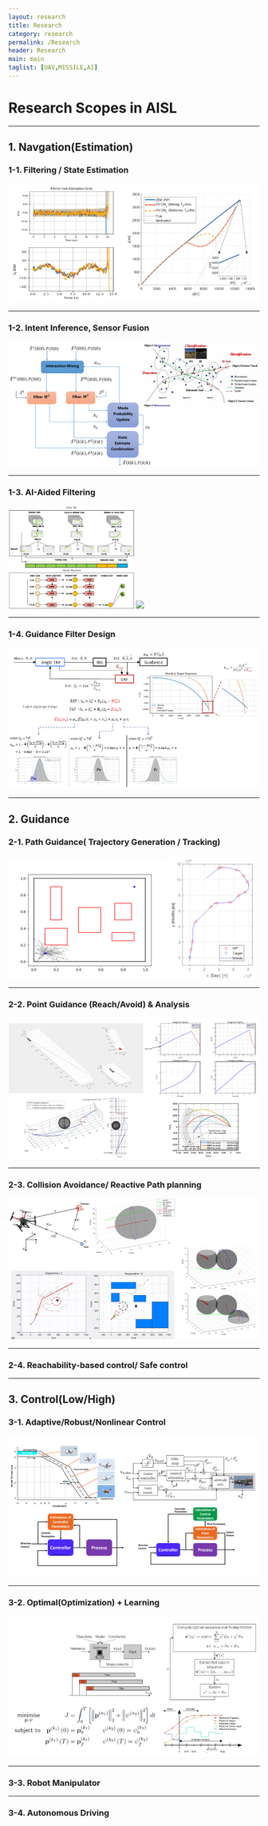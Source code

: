 ```yaml
---
layout: research
title: Research
category: research
permalink: /Research
header: Research 
main: main
taglist: [UAV,MISSILE,AI]
---
```


# Research Scopes in AISL
---

## 1. Navgation(Estimation)
### 1-1. Filtering / State Estimation
<img src="/assets/img/Research/Navigation_1.png">

---
### 1-2. Intent Inference, Sensor Fusion
<img src="/assets/img/Research/Navigation_2.png">

---
### 1-3. AI-Aided Filtering
<div class="div_img_horizontal">
<img style="width:50%;" src="/assets/img/Research/Navigation_3_1.png">
<img style="width:50%;" src="/assets/img/Research/Navigation_3_2.gif">
</div>

---
### 1-4. Guidance Filter Design
<img src="/assets/img/Research/Navigation_4.png">

---
## 2. Guidance

### 2-1. Path Guidance( Trajectory Generation / Tracking)
<div class="div_img_horizontal">
<img style="width:63%;" src="/assets/img/Research/Guidance_1_1.gif">
<img style="width:35%;" src="/assets/img/Research/Guidance_1_2.png">
</div>

---
### 2-2. Point Guidance (Reach/Avoid) & Analysis
<img src="/assets/img/Research/Guidance_2.png">

---
### 2-3. Collision Avoidance/ Reactive Path planning
<img src="/assets/img/Research/Guidance_3.png">

---
### 2-4. Reachability-based control/ Safe control


---
## 3. Control(Low/High)

### 3-1. Adaptive/Robust/Nonlinear Control
<img src="/assets/img/Research/Control_1.png">

---
### 3-2. Optimal(Optimization) + Learning
<img src="/assets/img/Research/Control_2.png">

---
### 3-3. Robot Manipulator

---
### 3-4. Autonomous Driving